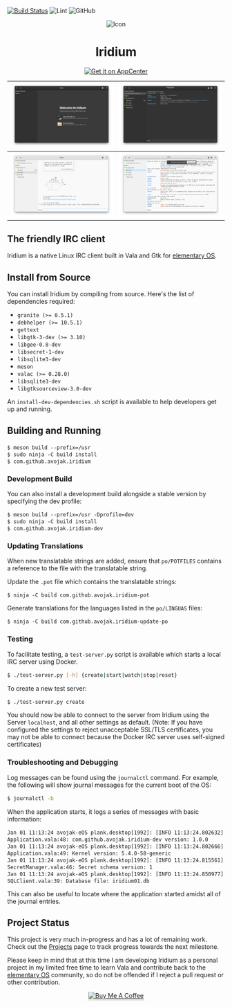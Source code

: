 [![Build Status](https://travis-ci.com/avojak/iridium.svg?branch=develop)](https://travis-ci.com/avojak/iridium)
![Lint](https://github.com/avojak/iridium/workflows/Lint/badge.svg)
![GitHub](https://img.shields.io/github/license/avojak/iridium.svg?color=blue)

<p align="center">
  <img src="data/assets/iridium.svg" alt="Icon" />
</p>
<h1 align="center">Iridium</h1>
<p align="center">
  <a href="https://appcenter.elementary.io/com.github.avojak.iridium"><img src="https://appcenter.elementary.io/badge.svg" alt="Get it on AppCenter" /></a>
</p>

| ![Screenshot](data/assets/screenshots/iridium-screenshot-01.png) | ![Screenshot](data/assets/screenshots/iridium-screenshot-02.png) |
|------------------------------------------------------------------|------------------------------------------------------------------|
| ![Screenshot](data/assets/screenshots/iridium-screenshot-03.png) | ![Screenshot](data/assets/screenshots/iridium-screenshot-04.png) |

## The friendly IRC client

Iridium is a native Linux IRC client built in Vala and Gtk for [elementary OS](https://elementary.io).

## Install from Source

You can install Iridium by compiling from source. Here's the list of
dependencies required:

- `granite (>= 0.5.1)`
- `debhelper (>= 10.5.1)`
- `gettext`
- `libgtk-3-dev (>= 3.10)`
- `libgee-0.8-dev`
- `libsecret-1-dev`
- `libsqlite3-dev`
- `meson`
- `valac (>= 0.28.0)`
- `libsqlite3-dev`
- `libgtksourceview-3.0-dev`

An `install-dev-dependencies.sh` script is available to help developers get up and running.

## Building and Running

```
$ meson build --prefix=/usr
$ sudo ninja -C build install
$ com.github.avojak.iridium
```

### Development Build

You can also install a development build alongside a stable version by specifying the dev profile:

```
$ meson build --prefix=/usr -Dprofile=dev
$ sudo ninja -C build install
$ com.github.avojak.iridium-dev
```

### Updating Translations

When new translatable strings are added, ensure that `po/POTFILES` contains a
reference to the file with the translatable string.

Update the `.pot` file which contains the translatable strings:

```
$ ninja -C build com.github.avojak.iridium-pot
```

Generate translations for the languages listed in the `po/LINGUAS` files:

```
$ ninja -C build com.github.avojak.iridium-update-po
```

### Testing

To facilitate testing, a `test-server.py` script is available which starts a local IRC server using Docker.

```bash
$ ./test-server.py [-h] {create|start|watch|stop|reset}
```

To create a new test server:

```bash
$ ./test-server.py create
```

You should now be able to connect to the server from Iridium using the Server `localhost`, and all other settings as default. (Note: If you have configured the settings to reject unacceptable SSL/TLS certificates, you may not be able to connect because the Docker IRC server uses self-signed certificates)

### Troubleshooting and Debugging

Log messages can be found using the `journalctl` command. For example, the following will show journal messages for the current boot of the OS:

```bash
$ journalctl -b
```

When the application starts, it logs a series of messages with basic information:

```
Jan 01 11:13:24 avojak-eOS plank.desktop[1992]: [INFO 11:13:24.802632] Application.vala:48: com.github.avojak.iridium-dev version: 1.0.0
Jan 01 11:13:24 avojak-eOS plank.desktop[1992]: [INFO 11:13:24.802666] Application.vala:49: Kernel version: 5.4.0-58-generic
Jan 01 11:13:24 avojak-eOS plank.desktop[1992]: [INFO 11:13:24.815561] SecretManager.vala:46: Secret schema version: 1
Jan 01 11:13:24 avojak-eOS plank.desktop[1992]: [INFO 11:13:24.850977] SQLClient.vala:39: Database file: iridium01.db
```

This can also be useful to locate where the application started amidst all of the journal entries.

## Project Status

This project is very much in-progress and has a lot of remaining work. Check out the [Projects](https://github.com/avojak/iridium/projects) page to track progress towards the next milestone.

Please keep in mind that at this time I am developing Iridium as a personal project in my limited free time to learn Vala and contribute back to the [elementary OS](https://elementary.io) community, so do not be offended if I reject a pull request or other contribution.

<p align="center"><a href="https://www.buymeacoffee.com/avojak" target="_blank"><img src="https://www.buymeacoffee.com/assets/img/custom_images/orange_img.png" alt="Buy Me A Coffee" style="height: 41px !important;width: 174px !important;box-shadow: 0px 3px 2px 0px rgba(190, 190, 190, 0.5) !important;-webkit-box-shadow: 0px 3px 2px 0px rgba(190, 190, 190, 0.5) !important;" ></a></p>

